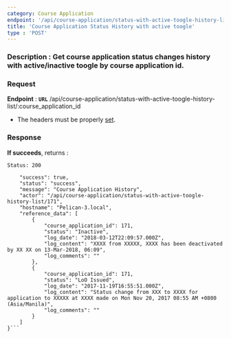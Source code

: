 ```yaml
---
category: Course Application
endpoint: '/api/course-application/status-with-active-toogle-history-list/:course_application_id'
title: 'Course Application Status History with active toogle'
type : 'POST'
---
```

### **Description** : Get course application status changes history with active/inactive toogle by course application id.

### Request

**Endpoint** : **`URL`** /api/course-application/status-with-active-toogle-history-list/:course_application_id

* The headers must be properly [set](#/Info-setting-headers).

### Response

**If succeeds**, returns : 

```Status: 200```

```{
    "success": true,
    "status": "success",
    "message": "Course Application History",
    "actor": "/api/course-application/status-with-active-toogle-history-list/171",
    "hostname": "Pelican-3.local",
    "reference_data": [
        {
            "course_application_id": 171,
            "status": "Inactive",
            "log_date": "2018-03-12T22:09:57.000Z",
            "log_content": "XXXX from XXXXX, XXXX has been deactivated by XX XX on 13-Mar-2018, 06:09",
            "log_comments": ""
        },
        {
            "course_application_id": 171,
            "status": "LoO Issued",
            "log_date": "2017-11-19T16:55:51.000Z",
            "log_content": "Status change from XXX to XXXX for application to XXXXX at XXXX made on Mon Nov 20, 2017 08:55 AM +0800 (Asia/Manila)",
            "log_comments": ""
        }
    ]
}```